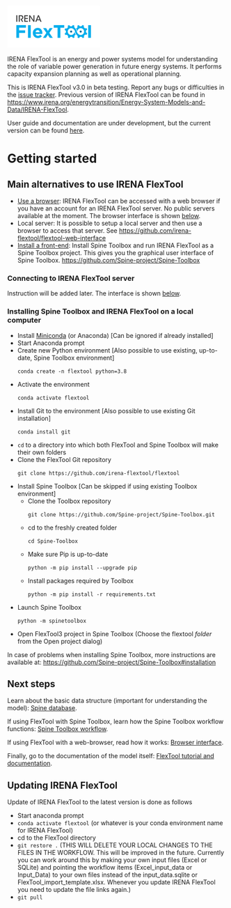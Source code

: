 ![IRENA FlexTool logo](./docs/flextool_logo.png)

IRENA FlexTool is an energy and power systems model for understanding the role of variable power generation in future energy systems. It performs capacity expansion planning as well as operational planning.

This is IRENA FlexTool v3.0 in beta testing. Report any bugs or difficulties in the [issue tracker](https://github.com/irena-flextool/flextool/issues). Previous version of IRENA FlexTool can be found in https://www.irena.org/energytransition/Energy-System-Models-and-Data/IRENA-FlexTool.

User guide and documentation are under development, but the current version can be found [here](https://irena-flextool.github.io/flextool/).

# Getting started

## Main alternatives to use IRENA FlexTool

- [Use a browser](#connecting-to-irena-flextool-server): IRENA FlexTool can be accessed with a web browser if you have an account for an IRENA FlexTool server. No public servers available at the moment. The browser interface is shown [below](#browser-interface-in-brief).
- Local server: It is possible to setup a local server and then use a browser to access that server. See https://github.com/irena-flextool/flextool-web-interface
- [Install a front-end](#installing-spine-toolbox-and-irena-flextool-on-a-local-computer): Install Spine Toolbox and run IRENA FlexTool as a Spine Toolbox project. This gives you the graphical user interface of Spine Toolbox. https://github.com/Spine-project/Spine-Toolbox
<!---
- [Use Excel](#using-excel-as-an-interface): It is also possible to define all the data in Excel and execute IRENA FlexTool workflows that takes the data and scenarios from Excel and returns results in another Excel file. This functionality is still under development.
--->

### Connecting to IRENA FlexTool server

Instruction will be added later. The interface is shown [below](#browser-interface-in-brief).

<!---
### Setting up a local server

See https://github.com/irena-flextool/flextool-web-interface#installation
--->

### Installing Spine Toolbox and IRENA FlexTool on a local computer

- Install [Miniconda](https://docs.conda.io/en/latest/miniconda.html) (or Anaconda)  [Can be ignored if already installed]
- Start Anaconda prompt
- Create new Python environment [Also possible to use existing, up-to-date, Spine Toolbox environment]
  ```shell
  conda create -n flextool python=3.8
  ```
- Activate the environment
  ```shell
  conda activate flextool
  ```
- Install Git to the environment [Also possible to use existing Git installation]
  ```shell
  conda install git
  ```
- `cd` to a directory into which both FlexTool and Spine Toolbox will make their own folders
- Clone the FlexTool Git repository
  ```shell
  git clone https://github.com/irena-flextool/flextool
  ```
- Install Spine Toolbox [Can be skipped if using existing Toolbox environment]
  - Clone the Toolbox repository
    ```shell
    git clone https://github.com/Spine-project/Spine-Toolbox.git
    ```
  - cd to the freshly created folder
    ```shell
    cd Spine-Toolbox
    ```
  - Make sure Pip is up-to-date
    ```shell
    python -m pip install --upgrade pip
    ```
  - Install packages required by Toolbox
    ```shell
    python -m pip install -r requirements.txt
    ```
- Launch Spine Toolbox
  ```shell
  python -m spinetoolbox
  ```
- Open FlexTool3 project in Spine Toolbox (Choose the flextool *folder* from the Open project dialog)

In case of problems when installing Spine Toolbox, more instructions are available at: https://github.com/Spine-project/Spine-Toolbox#installation

<!---
### Using Excel as an interface

Functionality yet not available.
--->

## Next steps

Learn about the basic data structure (important for understanding the model): [Spine database](./docs/spine_database.md).

If using FlexTool with Spine Toolbox, learn how the Spine Toolbox workflow functions: [Spine Toolbox workflow](./docs/spine_toolbox.md).

If using FlexTool with a web-browser, read how it works: [Browser interface](./docs/browser_interface.md).

Finally, go to the documentation of the model itself: [FlexTool tutorial and documentation](./docs/index.md).


## Updating IRENA FlexTool

Update of IRENA FlexTool to the latest version is done as follows
- Start anaconda prompt
- `conda activate flextool` (or whatever is your conda environment name for IRENA FlexTool)
- cd to the FlexTool directory
- `git restore .` (THIS WILL DELETE YOUR LOCAL CHANGES TO THE FILES IN THE WORKFLOW. This will be improved in the future. Currently you can work around this by making your own input files (Excel or SQLite) and pointing the workflow items (Excel_input_data or Input_Data) to your own files instead of the input_data.sqlite or FlexTool_import_template.xlsx. Whenever you update IRENA FlexTool you need to update the file links again.) 
- `git pull`
